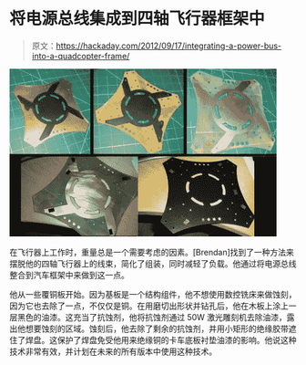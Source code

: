 # 将电源总线集成到四轴飞行器框架中

> 原文：<https://hackaday.com/2012/09/17/integrating-a-power-bus-into-a-quadcopter-frame/>

![](img/a8000fa5a7d537077c339a6925cf4995.png "integrating-power-bus-into-quadcopter-frame")

在飞行器上工作时，重量总是一个需要考虑的因素。[Brendan]找到了一种方法来摆脱他的四轴飞行器上的线束，简化了组装，同时减轻了负载。他通过将电源总线整合到汽车框架中来做到这一点。

他从一些覆铜板开始。因为基板是一个结构组件，他不想使用数控铣床来做蚀刻，因为它也去除了一点，不仅仅是铜。在用磨切出形状并钻孔后，他在木板上涂上一层黑色的油漆。这充当了抗蚀剂，他将抗蚀剂通过 50W 激光雕刻机去除油漆，露出他想要蚀刻的区域。蚀刻后，他去除了剩余的抗蚀剂，并用小矩形的绝缘胶带遮住了焊盘。这保护了焊盘免受他用来绝缘铜的卡车底板衬垫油漆的影响。他说这种技术非常有效，并计划在未来的所有版本中使用这种技术。